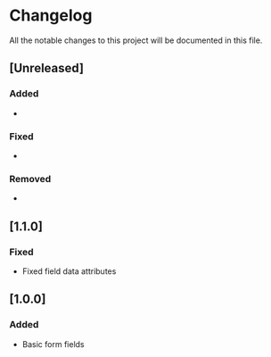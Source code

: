 # Changelog
All the notable changes to this project will be documented in this file.

## [Unreleased]

### Added
- 

### Fixed
- 

### Removed
- 

## [1.1.0]

### Fixed
- Fixed field data attributes

## [1.0.0]

### Added
- Basic form fields
